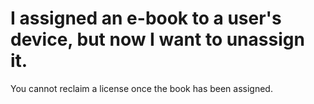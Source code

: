 <properties
	pageTitle="I assigned an ebook to a user's device, but now I want to unassign it"
	description="I assigned an ebook to a user's device, but now I want to unassign it"
	service="microsoft.intune"
	resource="intune"
	authors="mackie1604"
	displayOrder="3"
	selfHelpType="resource"
	supportTopicIds=""
	resourceTags="ebooks_selfhelp"
	productPesIds=""
	cloudEnvironments="public"
/>

# I assigned an e-book to a user's device, but now I want to unassign it.

You cannot reclaim a license once the book has been assigned.




